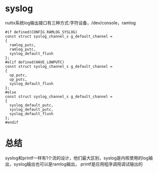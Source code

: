 # syslog

nuttx系统log输出接口有三种方式:字符设备，/dev/console，ramlog

```
#if defined(CONFIG_RAMLOG_SYSLOG)
const struct syslog_channel_s g_default_channel =
{
  ramlog_putc,
  ramlog_putc,
  syslog_default_flush
};
#elif defined(HAVE_LOWPUTC)
const struct syslog_channel_s g_default_channel =
{
  up_putc,
  up_putc,
  syslog_default_flush
};
#else
const struct syslog_channel_s g_default_channel =
{
  syslog_default_putc,
  syslog_default_putc,
  syslog_default_flush
};
#endif
```
# 总结
syslog和printf一样有1个流的设计，他们最大区别，syslog是内核使用的log输出，syslog输出也可以是ramlog输出， printf是应用程序调用调试输出的


